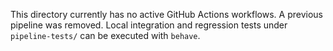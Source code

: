This directory currently has no active GitHub Actions workflows.
A previous pipeline was removed. Local integration and regression tests
under `pipeline-tests/` can be executed with `behave`.
